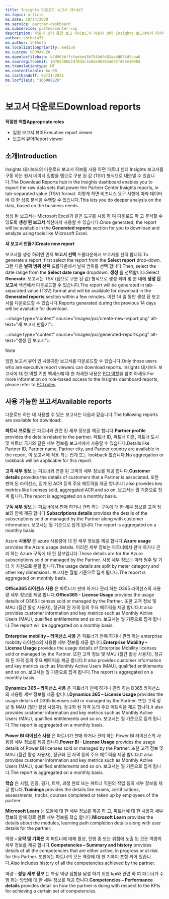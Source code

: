```yaml
---
title: Insights 다운로드 보고서 대시보드
ms.topic: article
ms.date: 10/14/2020
ms.service: partner-dashboard
ms.subservice: partnercenter-csp
description: 파트너 센터 통합 보고 대시보드와 파트너 센터 Insights 보고서에서 데이터를 다운로드 하 고 내보내는 방법에 대해 알아봅니다.
author: shthota77
ms.author: shthota
ms.localizationpriority: medium
ms.custom: SEOMAY.20
ms.openlocfilehash: b7d963bffcfeebed3b7540dfd02aadd876dfcaa6
ms.sourcegitcommit: 10765386b2df0d4c2e8da9b302a692f452e1090d
ms.translationtype: MT
ms.contentlocale: ko-KR
ms.lasthandoff: 03/31/2021
ms.locfileid: "106086229"
---
```

# <a name="download-reports"></a><span data-ttu-id="21a56-103">보고서 다운로드</span><span class="sxs-lookup"><span data-stu-id="21a56-103">Download reports</span></span>

<span data-ttu-id="21a56-104">**적절한 역할**</span><span class="sxs-lookup"><span data-stu-id="21a56-104">**Appropriate roles**</span></span>

- <span data-ttu-id="21a56-105">임원 보고서 뷰어</span><span class="sxs-lookup"><span data-stu-id="21a56-105">Executive report viewer</span></span>
- <span data-ttu-id="21a56-106">보고서 뷰어</span><span class="sxs-lookup"><span data-stu-id="21a56-106">Report viewer</span></span>

## <a name="introduction"></a><span data-ttu-id="21a56-107">소개</span><span class="sxs-lookup"><span data-stu-id="21a56-107">Introduction</span></span>

<span data-ttu-id="21a56-108">Insights 대시보드의 다운로드 보고서 허브를 사용 하면 파트너 센터 Insights 보고서를 구동 하는 원시 데이터 집합을 탭으로 구분 된 값 (TSV) 형식으로 내보낼 수 있습니다.</span><span class="sxs-lookup"><span data-stu-id="21a56-108">The Download Reports hub in the Insights dashboard enables you to export the raw data sets that power the Partner Center Insights reports, in tab-separated value (TSV) format.</span></span> <span data-ttu-id="21a56-109">이렇게 하면 비즈니스 요구 사항에 따라 데이터에 대 한 심층 분석을 수행할 수 있습니다.</span><span class="sxs-lookup"><span data-stu-id="21a56-109">This lets you do deeper analysis on the data, based on the business needs.</span></span>

<span data-ttu-id="21a56-110">생성 된 보고서는 Microsoft Excel과 같은 도구를 사용 하 여 다운로드 하 고 분석할 수 있도록 **생성 된 보고서** 섹션에서 사용할 수 있습니다.</span><span class="sxs-lookup"><span data-stu-id="21a56-110">Once generated, the report  will be available in the **Generated reports** section for you to download and analyze using tools like Microsoft Excel.</span></span>

<span data-ttu-id="21a56-111">**새 보고서 만들기**</span><span class="sxs-lookup"><span data-stu-id="21a56-111">**Create new report**</span></span>

<span data-ttu-id="21a56-112">보고서를 생성 하려면 먼저 **보고서 선택** 드롭다운에서 보고서를 선택 합니다.</span><span class="sxs-lookup"><span data-stu-id="21a56-112">To generate a report, first select the report from the **Select report** drop-down.</span></span> <span data-ttu-id="21a56-113">그런 다음 **날짜 범위 선택** 드롭다운에서 날짜 범위를 선택 합니다.</span><span class="sxs-lookup"><span data-stu-id="21a56-113">Then, select the date range from the **Select date range** dropdown.</span></span> <span data-ttu-id="21a56-114">**생성** 을 선택합니다.</span><span class="sxs-lookup"><span data-stu-id="21a56-114">Select **Generate**.</span></span> <span data-ttu-id="21a56-115">보고서는 TSV (탭으로 구분 된 값) 형식으로 생성 되며 몇 분 내에 **생성 된 보고서** 섹션에서 다운로드할 수 있습니다.</span><span class="sxs-lookup"><span data-stu-id="21a56-115">The report will be generated in tab-separated value (TSV) format and will be available for download in the **Generated reports** section within a few minutes.</span></span> <span data-ttu-id="21a56-116">이전 14 일 동안 생성 된 보고서를 다운로드할 수 있습니다.</span><span class="sxs-lookup"><span data-stu-id="21a56-116">Reports generated during the previous 14 days will be available for download.</span></span>

:::image type="content" source="images/pci/create-new-report.png" alt-text="새 보고서 만들기":::

:::image type="content" source="images/pci/generated-reports.png" alt-text="생성 된 보고서":::

>[!NOTE] 
><span data-ttu-id="21a56-119">임원 보고서 뷰어 인 사용자만 보고서를 다운로드할 수 있습니다.</span><span class="sxs-lookup"><span data-stu-id="21a56-119">Only those users who are executive report viewers can download reports.</span></span> <span data-ttu-id="21a56-120">Insights 대시보드 보고서에 대 한 역할 기반 액세스에 대 한 자세한 내용은 [PCI 역할](pci-roles.md)을 참조 하세요.</span><span class="sxs-lookup"><span data-stu-id="21a56-120">For more information on role-based access to the Insights dashboard reports, please refer to [PCI roles](pci-roles.md).</span></span> 

## <a name="available-reports"></a><span data-ttu-id="21a56-121">사용 가능한 보고서</span><span class="sxs-lookup"><span data-stu-id="21a56-121">Available reports</span></span>

<span data-ttu-id="21a56-122">다운로드 하는 데 사용할 수 있는 보고서는 다음과 같습니다.</span><span class="sxs-lookup"><span data-stu-id="21a56-122">The following reports are available for download:</span></span>

<span data-ttu-id="21a56-123">**파트너 프로필** 은 파트너와 관련 된 세부 정보를 제공 합니다.</span><span class="sxs-lookup"><span data-stu-id="21a56-123">**Partner profile** provides the details related to the partner.</span></span> <span data-ttu-id="21a56-124">파트너 ID, 파트너 이름, 파트너 도시 및 파트너 국가와 같은 세부 정보를 보고서에서 사용할 수 있습니다.</span><span class="sxs-lookup"><span data-stu-id="21a56-124">Details like Partner ID, Partner name, Partner city, and Partner country are available in the report.</span></span> <span data-ttu-id="21a56-125">이 보고서에 적용 되는 집계 또는 lookback 없습니다.</span><span class="sxs-lookup"><span data-stu-id="21a56-125">No aggregation or lookback will be applicable for this report.</span></span>

<span data-ttu-id="21a56-126">**고객 세부 정보** 는 파트너와 연결 된 고객의 세부 정보를 제공 합니다.</span><span class="sxs-lookup"><span data-stu-id="21a56-126">**Customer details** provides the details of customers that a Partner is associated.</span></span> <span data-ttu-id="21a56-127">또한 판매 된 라이선스, 집계 된 ACR 등의 주요 메트릭을 제공 합니다.</span><span class="sxs-lookup"><span data-stu-id="21a56-127">It also provides key metrics like licenses sold, aggregated ACR and so on.</span></span> <span data-ttu-id="21a56-128">보고서는 월 기준으로 집계 됩니다.</span><span class="sxs-lookup"><span data-stu-id="21a56-128">The report is aggregated on a monthly basis.</span></span>

<span data-ttu-id="21a56-129">**구독 세부 정보** 는 파트너에서 판매 하거나 관리 하는 구독에 대 한 세부 정보를 고객 정보와 함께 제공 합니다.</span><span class="sxs-lookup"><span data-stu-id="21a56-129">**Subscriptions details** provides the details of the subscriptions sold or managed by the Partner along with customer information.</span></span> <span data-ttu-id="21a56-130">보고서는 월 기준으로 집계 됩니다.</span><span class="sxs-lookup"><span data-stu-id="21a56-130">The report is aggregated on a monthly basis.</span></span>

<span data-ttu-id="21a56-131">Azure **사용량** 은 azure 사용량에 대 한 세부 정보를 제공 합니다.</span><span class="sxs-lookup"><span data-stu-id="21a56-131">**Azure usage** provides the Azure usage details.</span></span> <span data-ttu-id="21a56-132">이러한 세부 정보는 파트너에서 판매 하거나 관리 하는 Azure 구독에 대 한 정보입니다.</span><span class="sxs-lookup"><span data-stu-id="21a56-132">These details are for the Azure subscriptions sold or managed by the Partner.</span></span> <span data-ttu-id="21a56-133">사용 세부 정보는 미터 범주 및 기타 키 차원으로 분할 됩니다.</span><span class="sxs-lookup"><span data-stu-id="21a56-133">The usage details are split by meter category and other key dimensions.</span></span> <span data-ttu-id="21a56-134">보고서는 월별 기준으로 집계 됩니다.</span><span class="sxs-lookup"><span data-stu-id="21a56-134">The report is aggregated on monthly basis.</span></span>

<span data-ttu-id="21a56-135">**Office365 라이선스 사용** 은 파트너가 판매 하거나 관리 하는 O365 라이선스의 사용량 세부 정보를 제공 합니다.</span><span class="sxs-lookup"><span data-stu-id="21a56-135">**Office365 - License Usage** provides the usage details of O365 licenses sold or managed by the Partner.</span></span> <span data-ttu-id="21a56-136">또한 고객 정보 및 MAU (월간 활성 사용자), 정규화 된 자격 등의 주요 메트릭을 제공 합니다.</span><span class="sxs-lookup"><span data-stu-id="21a56-136">It also provides customer information and key metrics such as Monthly Active Users (MAU), qualified entitlements and so on.</span></span> <span data-ttu-id="21a56-137">보고서는 월 기준으로 집계 됩니다.</span><span class="sxs-lookup"><span data-stu-id="21a56-137">The report will be aggregated on a monthly basis.</span></span>

<span data-ttu-id="21a56-138">**Enterprise mobility – 라이선스 사용**  은 파트너가 판매 하거나 관리 하는 enterprise mobility 라이선스의 사용량 세부 정보를 제공 합니다.</span><span class="sxs-lookup"><span data-stu-id="21a56-138">**Enterprise Mobility – License Usage**  provides the usage details of Enterprise Mobility licenses sold or managed by the Partner.</span></span> <span data-ttu-id="21a56-139">또한 고객 정보 및 MAU (월간 활성 사용자), 정규화 된 자격 등의 주요 메트릭을 제공 합니다.</span><span class="sxs-lookup"><span data-stu-id="21a56-139">It also provides customer information and key metrics such as Monthly Active Users (MAU), qualified entitlements and so on.</span></span> <span data-ttu-id="21a56-140">보고서는 월 기준으로 집계 됩니다.</span><span class="sxs-lookup"><span data-stu-id="21a56-140">The report is aggregated on a monthly basis.</span></span>

<span data-ttu-id="21a56-141">**Dynamics 365 – 라이선스 사용** 은 파트너가 판매 하거나 관리 하는 D365 라이선스의 사용량 세부 정보를 제공 합니다.</span><span class="sxs-lookup"><span data-stu-id="21a56-141">**Dynamics 365 – License Usage** provides the usage details of D365 licenses sold or managed by the Partner.</span></span> <span data-ttu-id="21a56-142">또한 고객 정보 및 MAU (월간 활성 사용자), 정규화 된 자격 등의 주요 메트릭을 제공 합니다.</span><span class="sxs-lookup"><span data-stu-id="21a56-142">It also provides customer information and key metrics such as Monthly Active Users (MAU), qualified entitlements and so on.</span></span> <span data-ttu-id="21a56-143">보고서는 월 기준으로 집계 됩니다.</span><span class="sxs-lookup"><span data-stu-id="21a56-143">The report is aggregated on a monthly basis.</span></span>

<span data-ttu-id="21a56-144">**Power BI 라이선스 사용** 은 파트너가 판매 하거나 관리 하는 Power BI 라이선스의 사용량 세부 정보를 제공 합니다.</span><span class="sxs-lookup"><span data-stu-id="21a56-144">**Power BI - License Usage** provides the usage details of Power BI licenses sold or managed by the Partner.</span></span> <span data-ttu-id="21a56-145">또한 고객 정보 및 MAU (월간 활성 사용자), 정규화 된 자격 등의 주요 메트릭을 제공 합니다.</span><span class="sxs-lookup"><span data-stu-id="21a56-145">It also provides customer information and key metrics such as Monthly Active Users (MAU), qualified entitlements and so on.</span></span> <span data-ttu-id="21a56-146">보고서는 월 기준으로 집계 됩니다.</span><span class="sxs-lookup"><span data-stu-id="21a56-146">The report is aggregated on a monthly basis.</span></span>

<span data-ttu-id="21a56-147">**학습** 은 시험, 인증, 평가, 트랙, 과정 완료 또는 파트너 직원의 작업 등의 세부 정보를 제공 합니다.</span><span class="sxs-lookup"><span data-stu-id="21a56-147">**Trainings** provides the details like exams, certifications, assessments, tracks, courses completed or taken up by employees of the partner.</span></span>

<span data-ttu-id="21a56-148">**Microsoft Learn** 는 모듈에 대 한 세부 정보를 제공 하 고, 파트너에 대 한 사용자 세부 정보와 함께 경로 완료 세부 정보를 학습 합니다.</span><span class="sxs-lookup"><span data-stu-id="21a56-148">**Microsoft Learn** provides the details about the modules, learning path completion details along with user details for the partner.</span></span>

<span data-ttu-id="21a56-149">역량 **– 요약 및 기록은** 이 파트너에 대해 활성, 진행 중 또는 위험에 노출 된 모든 역량의 세부 정보를 제공 합니다.</span><span class="sxs-lookup"><span data-stu-id="21a56-149">**Competencies – Summary and history** provides details of all the competencies that are either active, in progress or at risk for this Partner.</span></span> <span data-ttu-id="21a56-150">또한에는 파트너의 모든 역량에 대 한 기록이 포함 되어 있습니다.</span><span class="sxs-lookup"><span data-stu-id="21a56-150">Also includes history of all the competencies achieved by the partner.</span></span>

<span data-ttu-id="21a56-151">역량 **– 성능 세부 정보** 는 특정 역량 집합을 달성 하기 위한 kpi와 관련 하 여 파트너가 수행 하는 방법에 대 한 세부 정보를 제공 합니다.</span><span class="sxs-lookup"><span data-stu-id="21a56-151">**Competencies – Performance details** provides detail on how the partner is doing with respect to the KPIs for achieving a certain set of competencies.</span></span>

